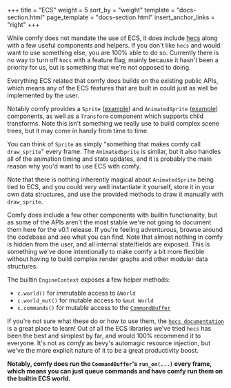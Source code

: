 +++
title = "ECS"
weight = 5
sort_by = "weight"
template = "docs-section.html"
page_template = "docs-section.html"
insert_anchor_links = "right"
+++

While comfy does not mandate the use of ECS, it does include
[hecs](https://docs.rs/hecs/latest/hecs/) along with a few useful components
and helpers. If you don't like `hecs` and would want to use something else, you
are 100% able to do so. Currently there is no way to turn off `hecs` with a
feature flag, mainly because it hasn't been a priority for us, but is something
that we're not opposed to doing.

Everything ECS related that comfy does builds on the existing public APIs,
which means any of the ECS features that are built in could just as well be
implemented by the user.

Notably comfy provides a `Sprite`
([example](https://github.com/darthdeus/comfy/blob/master/comfy/examples/ecs_sprite.rs))
and `AnimatedSprite`
([example](https://github.com/darthdeus/comfy/blob/master/comfy/examples/ecs_topdown_game.rs))
components, as well as a `Transform` component which supports child transforms.
Note this isn't something we really use to build complex scene trees, but it
may come in handy from time to time.

You can think of `Sprite` as simply "something that makes comfy call
`draw_sprite`" every frame. The `AnimatedSprite` is similar, but it also
handles all of the animation timing and state updates, and it is probably the
main reason why you'd want to use ECS with comfy.

Note that there is nothing inherently magical about `AnimatedSprite` being tied
to ECS, and you could very well instantiate it yourself, store it in your own
data structures, and use the provided methods to draw it manually with
`draw_sprite`.

Comfy does include a few other components with builtin functionality, but as
some of the APIs aren't the most stable we're not going to document them here
for the v0.1 release. If you're feeling adventurous, browse around the codebase
and see what you can find. Note that almost nothing in comfy is hidden from the
user, and all internal state/fields are exposed. This is something we've done
intentionally to make comfy a bit more flexible without having to build complex
render graphs and other modular data structures.

The builtin `EngineContext` exposes a few helper methods:

- `c.world()` for immutable access to `&World`
- `c.world_mut()` for mutable access to `&mut World`
- `c.commands()` for mutable access to the [`CommandBuffer`](https://docs.rs/hecs/latest/hecs/struct.CommandBuffer.html)

If you're not sure what these do or how to use them, the [`hecs
documentation`](https://docs.rs/hecs/latest/hecs/) is a great place to learn!
Out of all the ECS libraries we've tried `hecs` has been the best and simplest
by far, and would 100% recommend it to everyone. It's not as _comfy_ as bevy's
automagic resource injection, but we've the more explicit nature of it to be a
great productivity boost.

**Notably, comfy does run the `CommandBuffer`'s `run_on(...)` every frame,
which means you can just queue commands and have comfy run them on the builtin
ECS world.**
